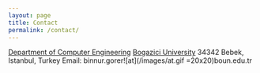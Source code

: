 ```yaml
---
layout: page
title: Contact
permalink: /contact/
---
```


[Department of Computer Engineering](http://cmpe.boun.edu.tr/) [Bogazici University](http://www.boun.edu.tr/) 34342 Bebek, Istanbul, Turkey
Email: binnur.gorer![at](/images/at.gif =20x20)boun.edu.tr
